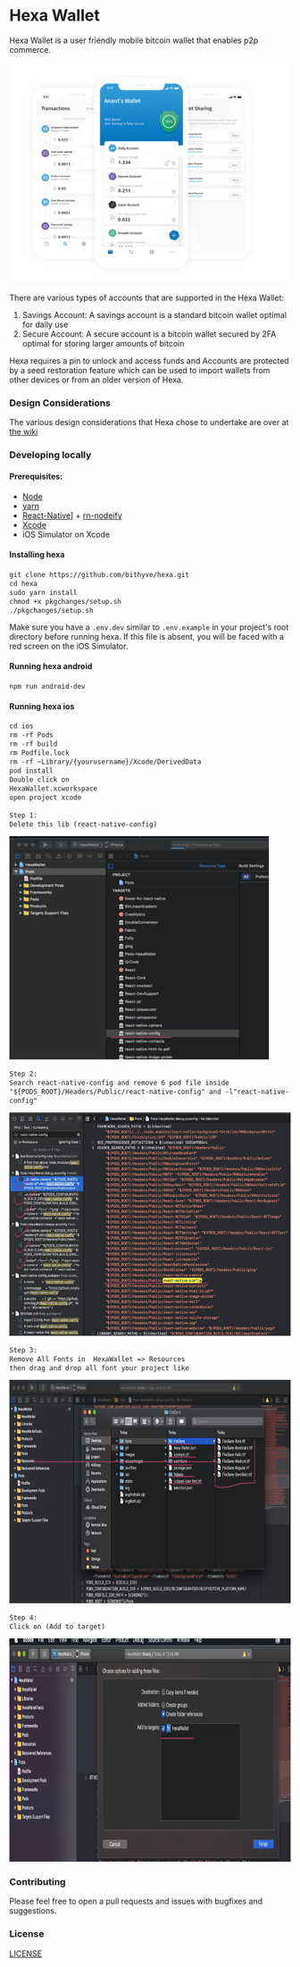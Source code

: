# Hexa Wallet

Hexa Wallet is a user friendly mobile bitcoin wallet that enables p2p commerce.

![Hexa Wallet](hexa.png)
   
There are various types of accounts that are supported in the Hexa Wallet:

1. Savings Account: A savings account is a standard bitcoin wallet optimal for daily use
2. Secure Account: A secure account is a bitcoin wallet secured by 2FA optimal for storing larger amounts of bitcoin  
   
Hexa requires a pin to unlock and access funds and Accounts are protected by a seed restoration feature which can be used to import wallets from other devices or from an older version of Hexa.

### Design Considerations

The various design considerations that Hexa chose to undertake are over at [the wiki](https://github.com/thecryptobee/Hexa-Wallet/wiki/Design-Considerations)
  
### Developing locally

#### Prerequisites:
- [Node](https://nodejs.org/en/)
- [yarn](https://www.npmjs.com/package/yarn)
- [React-Native](https://www.npmjs.com/package/react-native)] + [rn-nodeify](https://www.npmjs.com/package/rn-nodeify)
- [Xcode](https://developer.apple.com/xcode/)
- iOS Simulator on Xcode

#### Installing hexa
```
git clone https://github.com/bithyve/hexa.git
cd hexa
sudo yarn install
chmod +x pkgchanges/setup.sh
./pkgchanges/setup.sh
```

Make sure you have a `.env.dev` similar to `.env.example` in your project's root directory before running hexa. If this file is absent, you will be faced with a red screen on the iOS Simulator.

#### Running hexa android
```
npm run android-dev
```
     
#### Running hexa ios    
            
```
cd ios
rm -rf Pods
rm -rf build   
rm Podfile.lock 
rm -rf ~Library/{yourusername}/Xcode/DerivedData
pod install      
Double click on 
HexaWallet.xcworkspace   
open project xcode 

Step 1:
Delete this lib (react-native-config)
```      
<img src="/src/assets/issuesImages/issue1.png" height="400">   

```   
Step 2:
Search react-native-config and remove 6 pod file inside
"${PODS_ROOT}/Headers/Public/react-native-config" and -l"react-native-config"
```  
<img src="/src/assets/issuesImages/issue2.png" height="400">   

```     
Step 3:
Remove All Fonts in  HexaWallet => Resources
then drag and drop all font your project like 
```   
<img src="/src/assets/issuesImages/issue3.png" height="400">  
 
```   
Step 4:
Click on (Add to target)
```   
<img src="/src/assets/issuesImages/issue4.png" height="400">   
        
            

### Contributing
Please feel free to open a pull requests and issues with bugfixes and suggestions.
  
### License  
[LICENSE](LICENSE)
